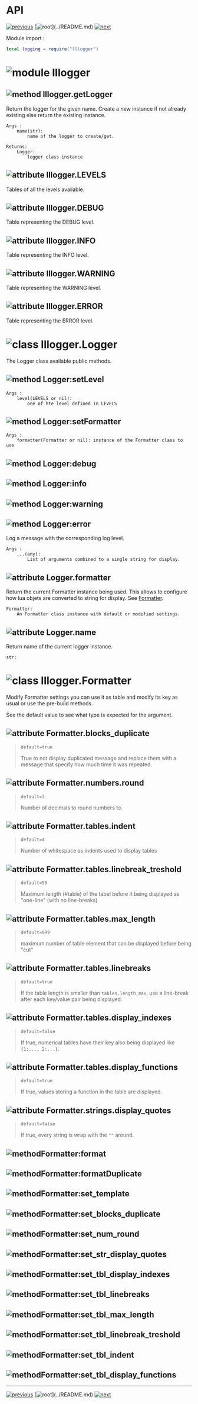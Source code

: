 # API

[![previous](https://img.shields.io/badge/index-◀_previous_page-fcb434?labelColor=4f4f4f)](INDEX.md)
[![root](https://img.shields.io/badge/back_to_root-536362?)](../README.md)
[![next](https://img.shields.io/badge/▶_next_page-developer-4f4f4f?labelColor=fcb434)](DEVELOPER.md)

Module import :

```lua
local logging = require("lllogger")
```

# ![module](https://img.shields.io/badge/module-5663B3) lllogger

## ![method](https://img.shields.io/badge/method-4f4f4f) lllogger.getLogger

Return the logger for the given name.
Create a new instance if not already existing else return the existing instance.

```
Args :
    name(str): 
        name of the logger to create/get.

Returns:
    Logger:
        logger class instance
``` 

## ![attribute](https://img.shields.io/badge/attribute-4f4f4f) lllogger.LEVELS

Tables of all the levels available.

## ![attribute](https://img.shields.io/badge/attribute-4f4f4f) lllogger.DEBUG

Table representing the DEBUG level.

## ![attribute](https://img.shields.io/badge/attribute-4f4f4f) lllogger.INFO

Table representing the INFO level.

## ![attribute](https://img.shields.io/badge/attribute-4f4f4f) lllogger.WARNING

Table representing the WARNING level.

## ![attribute](https://img.shields.io/badge/attribute-4f4f4f) lllogger.ERROR

Table representing the ERROR level.


# ![class](https://img.shields.io/badge/class-6F5ADC) lllogger.Logger

The Logger class available public methods.

## ![method](https://img.shields.io/badge/method-4f4f4f) Logger:setLevel

```
Args :
    level(LEVELS or nil): 
        one of hte level defined in LEVELS
``` 

## ![method](https://img.shields.io/badge/method-4f4f4f) Logger:setFormatter

```
Args :
    formatter(Formatter or nil): instance of the Formatter class to use
``` 


## ![method](https://img.shields.io/badge/method-4f4f4f) Logger:debug
## ![method](https://img.shields.io/badge/method-4f4f4f) Logger:info
## ![method](https://img.shields.io/badge/method-4f4f4f) Logger:warning
## ![method](https://img.shields.io/badge/method-4f4f4f) Logger:error

Log a message with the corresponding log level.

```
Args :
    ...(any): 
        List of arguments combined to a single string for display.

``` 

## ![attribute](https://img.shields.io/badge/attribute-4f4f4f) Logger.formatter

Return the current Formatter instance being used.
This allows to configure how lua objets are converted to string for display.
See [Formatter](#classhttpsimgshieldsiobadgeclass-6f5adc-Formatter).


```
Formatter:
    An Formatter class instance with default or modified settings.
``` 


## ![attribute](https://img.shields.io/badge/attribute-4f4f4f) Logger.name

Return name of the current logger instance. 

```
str:
``` 


# ![class](https://img.shields.io/badge/class-6F5ADC) lllogger.Formatter

Modify Formatter settings you can use it as table and modify its key as usual
or use the pre-build methods. 

See the default value to see what type is expected for the argument.

## ![attribute](https://img.shields.io/badge/attribute-4f4f4f) Formatter.blocks_duplicate 
> `default=true`
> 
> True to not display duplicated message and replace them with a message that
> specify how much time it was repeated.

## ![attribute](https://img.shields.io/badge/attribute-4f4f4f) Formatter.numbers.round 
> `default=3`
> 
> Number of decimals to round numbers to.

## ![attribute](https://img.shields.io/badge/attribute-4f4f4f) Formatter.tables.indent 
> `default=4`
> 
> Number of whitespace as indents used to display tables

## ![attribute](https://img.shields.io/badge/attribute-4f4f4f) Formatter.tables.linebreak_treshold 
> `default=50`
> 
> Maximum length (#table) of the tabel before it being displayed as "one-line"
> (with no line-breaks)
> 
## ![attribute](https://img.shields.io/badge/attribute-4f4f4f) Formatter.tables.max_length 
> `default=999`
> 
> maximum number of table element that can be displayed before being "cut"


## ![attribute](https://img.shields.io/badge/attribute-4f4f4f) Formatter.tables.linebreaks 
> `default=true`
> 
> If the table length is smaller than `tables.length_max`, use a line-break 
> after each key/value pair being displayed.

## ![attribute](https://img.shields.io/badge/attribute-4f4f4f) Formatter.tables.display_indexes 
> `default=false`
> 
> If true, numerical tables have their key also being displayed like `{1:..., 2:...}`.

## ![attribute](https://img.shields.io/badge/attribute-4f4f4f) Formatter.tables.display_functions 
> `default=true`
> 
> If true, values storing a function in the table are displayed.

## ![attribute](https://img.shields.io/badge/attribute-4f4f4f) Formatter.strings.display_quotes 
> `default=false`
> 
> If true, every string is wrap with the `""` around. 

## ![method](https://img.shields.io/badge/method-4f4f4f)Formatter:format
## ![method](https://img.shields.io/badge/method-4f4f4f)Formatter:formatDuplicate
## ![method](https://img.shields.io/badge/method-4f4f4f)Formatter:set_template
## ![method](https://img.shields.io/badge/method-4f4f4f)Formatter:set_blocks_duplicate
## ![method](https://img.shields.io/badge/method-4f4f4f)Formatter:set_num_round
## ![method](https://img.shields.io/badge/method-4f4f4f)Formatter:set_str_display_quotes
## ![method](https://img.shields.io/badge/method-4f4f4f)Formatter:set_tbl_display_indexes
## ![method](https://img.shields.io/badge/method-4f4f4f)Formatter:set_tbl_linebreaks
## ![method](https://img.shields.io/badge/method-4f4f4f)Formatter:set_tbl_max_length
## ![method](https://img.shields.io/badge/method-4f4f4f)Formatter:set_tbl_linebreak_treshold
## ![method](https://img.shields.io/badge/method-4f4f4f)Formatter:set_tbl_indent
## ![method](https://img.shields.io/badge/method-4f4f4f)Formatter:set_tbl_display_functions


---
[![previous](https://img.shields.io/badge/index-◀_previous_page-fcb434?labelColor=4f4f4f)](INDEX.md)
[![root](https://img.shields.io/badge/back_to_root-536362?)](../README.md)
[![next](https://img.shields.io/badge/▶_next_page-developer-4f4f4f?labelColor=fcb434)](DEVELOPER.md)
